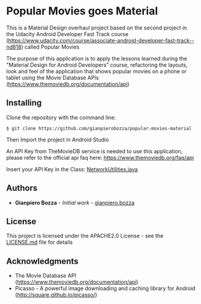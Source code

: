 # Popular Movies goes Material

This is a Material Design overhaul project based on the second project in the Udacity Android Developer Fast Track course (https://www.udacity.com/course/associate-android-developer-fast-track--nd818) called Popular Movies

The purpose of this application is to apply the lessons learned during the "Material Design for Android Developers" course, refactoring the layouts, look and feel of the application that shows popular movies on a phone or tablet using the Movie Database APIs (https://www.themoviedb.org/documentation/api)

## Installing

Clone the repository with the command line:

```
$ git clone https://github.com/gianpierobozza/popular-movies-material
```

Then Import the project in Android Studio

An API Key from TheMovieDB service is needed to use this application, please refer to the official api faq here: https://www.themoviedb.org/faq/api

Insert your API Key in the Class: [NetworkUtilities.java](app/src/main/java/com/gbozza/android/popularmovies/utilities/NetworkUtilities.java)

## Authors

* **Gianpiero Bozza** - *Initial work* - [gianpiero.bozza](https://github.com/gianpiero.bozza)

## License

This project is licensed under the APACHE2.0 License - see the [LICENSE.md](LICENSE.md) file for details

## Acknowledgments

* The Movie Database API (https://www.themoviedb.org/documentation/api)
* Picasso - A powerful image downloading and caching library for Android (http://square.github.io/picasso/)

